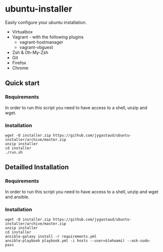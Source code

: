 # ubuntu-installer

Easily configure your ubuntu installation.

* Virtualbox
* Vagrant - with the following plugins
  * vagrant-hostmanager
  * vagrant-vbguest 
* Zsh & Oh-My-Zsh
* Git
* Firefox
* Chrome

## Quick start

### Requirements

In order to run this script you need to have access to a shell, unzip and wget.

### Installation

```
wget -O installer.zip https://github.com/jygastaud/ubuntu-installer/archive/master.zip
unzip installer
cd installer
./run.sh
```

## Detailled Installation

### Requirements

In order to run this script you need to have access to a shell, unzip and wget and ansible.

### Installation

```
wget -O installer.zip https://github.com/jygastaud/ubuntu-installer/archive/master.zip
unzip installer
cd installer
ansible-galaxy install -r requirements.yml
ansible-playbook playbook.yml -i hosts --user=$(whoami) --ask-sudo-pass
```

